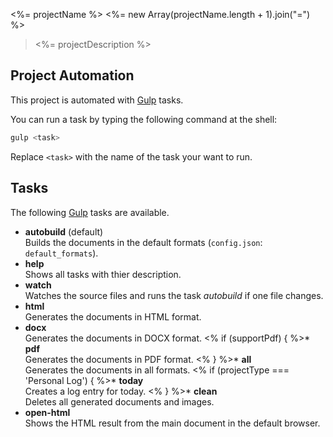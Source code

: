 <%= projectName %>
<%= new Array(projectName.length + 1).join("=") %>

> <%= projectDescription %>

Project Automation
------------------

This project is automated with [Gulp] tasks.

You can run a task by typing the following command at the shell:

``` sh
gulp <task>
```

Replace `<task>` with the name of the task your want to run.

Tasks
-----

The following [Gulp] tasks are available.

* **autobuild** (default)  
  Builds the documents in the default formats (`config.json`: `default_formats`).
* **help**  
  Shows all tasks with thier description.
* **watch**  
  Watches the source files and runs the task _autobuild_ if one file changes.
* **html**  
  Generates the documents in HTML format.
* **docx**  
  Generates the documents in DOCX format.
<% if (supportPdf) { %>* **pdf**  
  Generates the documents in PDF format.
<% } %>* **all**  
  Generates the documents in all formats.
<% if (projectType === 'Personal Log') { %>* **today**  
  Creates a log entry for today.
<% } %>* **clean**  
  Deletes all generated documents and images.
* **open-html**  
  Shows the HTML result from the main document in the default browser.

[Gulp]: http://gulpjs.com "the streaming build system"
